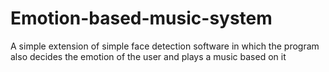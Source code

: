 # Emotion-based-music-system
A simple extension of simple face detection software in which the program also decides the emotion of the user and plays a music based on it
